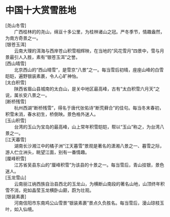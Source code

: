 # 中国十大赏雪胜地  

[尧山冬雪]  
&emsp;&emsp;广西桂林的的尧山，绵亘十多公里，为桂林诸山之冠。严冬季节，情趣盎然，为南方奇景之一。  
[银苍玉洱]  
&emsp;&emsp;云南大理的洱海与西岸苍山积雪相辉映，在当地的“风花雪月”四景中，雪与月景最引人入胜，素有“银苍玉洱”之誉。  
[西山晴雪]  
&emsp;&emsp;北京西山的“西山晴雪”，是雪京“八景”之一。每当雪后初晴，座座山峰的白雪皑皑，遍野银装素裹，令人心旷神怡。  
[太白积雪]  
&emsp;&emsp;陕西省眉山县城南的太白山，是关中地区最高峰，古有“太白积雪六月天”之说，属长安八景之一。  
[断桥残雪]  
&emsp;&emsp;杭州西湖“断桥残雪”，得名于唐代张佑诗“断荒藓合”的佳句。每当冬末春初，积雪未消，春水初生，桥倒映。景色格外迷人。  
[玉山积雪]  
&emsp;&emsp;台湾的玉山为宝岛的最高峰，山上常年积雪皑皑，帮以“玉山”称之，为台湾八景之一。  
[江天暮雪]  
&emsp;&emsp;湖南长沙湘江中的橘子洲“江天暮雪”景观是著名的潇湘八景之一、暮雪之际，游人伫立洲头，眺望江面，别有一番情趣。  
[厘峰积雪]  
&emsp;&emsp;江苏省吴县东山的“厘峰积雪”为该县的十景之一。每当雪后，青山挂银，景色迷人。  
[玉龙雪山]  
&emsp;&emsp;云南丽江纳西族自治县西北的玉龙山，为横断山南段的著名山地，山顶终年积雪不消，宛如晶莹玉龙横卧山巅，蔚为壮观。  
[银装素裹]  
&emsp;&emsp;河南信阳市东南鸡公山雪景“银装素裹”景点久负胜名。每当雪后，漫山琼枝玉叶，如入仙境。  
<!-- Last processed: 2025-07-22 03:44:31 -->
